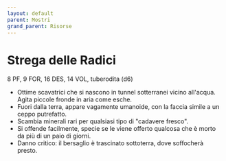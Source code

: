 ```yaml
---
layout: default
parent: Mostri
grand_parent: Risorse
---
```


# Strega delle Radici

8 PF, 9 FOR, 16 DES, 14 VOL, tuberodita (d6)

- Ottime scavatrici che si nascono in tunnel sotterranei vicino all'acqua. Agita piccole fronde in aria come esche.
- Fuori dalla terra, appare vagamente umanoide, con la faccia simile a un ceppo putrefatto.
- Scambia minerali rari per qualsiasi tipo di "cadavere fresco".
- Si offende facilmente, specie se le viene offerto qualcosa che è morto da più di un paio di giorni.
- Danno critico: il bersaglio è trascinato sottoterra, dove soffocherà presto.
